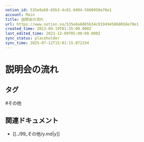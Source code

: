 ```yaml
---
notion_id: 535e8a68-65b3-4c01-9494-5860058e70e1
account: Main
title: 説明会の流れ
url: https://www.notion.so/535e8a6865b34c0194945860058e70e1
created_time: 2023-09-19T01:35:00.000Z
last_edited_time: 2023-12-09T05:00:00.000Z
sync_status: placeholder
sync_time: 2025-07-12T15:01:15.072334
---
```

# 説明会の流れ


## タグ

#その他 

## 関連ドキュメント

- [[../99_その他/y.md|y]]
